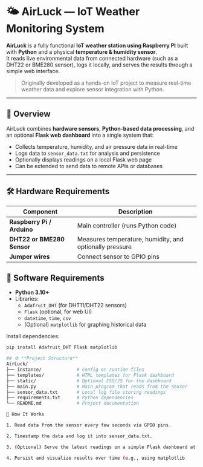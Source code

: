 # 🌤️ AirLuck — IoT Weather Monitoring System

**AirLuck** is a fully functional **IoT weather station using Raspberry PI** built with **Python** and a physical **temperature & humidity sensor**.  
It reads live environmental data from connected hardware (such as a DHT22 or BME280 sensor), logs it locally, and serves the results through a simple web interface.

> Originally developed as a hands-on IoT project to measure real-time weather data and explore sensor integration with Python.

---

## 🧠 Overview

AirLuck combines **hardware sensors**, **Python-based data processing**, and an optional **Flask web dashboard** into a single system that:

- Collects temperature, humidity, and air pressure data in real-time  
- Logs data to `sensor_data.txt` for analysis and persistence  
- Optionally displays readings on a local Flask web page  
- Can be extended to send data to remote APIs or databases  

---

## 🛠️ **Hardware Requirements**

| Component | Description |
|------------|-------------|
| **Raspberry Pi / Arduino** | Main controller (runs Python code) |
| **DHT22 or BME280 Sensor** | Measures temperature, humidity, and optionally pressure |
| **Jumper wires** | Connect sensor to GPIO pins |



## 🧩 **Software Requirements**

- **Python 3.10+**
- Libraries:
  - `Adafruit_DHT` (for DHT11/DHT22 sensors)
  - `Flask` (optional, for web UI)
  - `datetime`, `time`, `csv`
  - (Optional) `matplotlib` for graphing historical data

Install dependencies:
```bash
pip install Adafruit_DHT Flask matplotlib

## ⚙️ **Project Structure**
AirLuck/
├── instance/             # Config or runtime files
├── templates/            # HTML templates for Flask dashboard
├── static/               # Optional CSS/JS for the dashboard
├── main.py               # Main program that reads from the sensor
├── sensor_data.txt       # Local log file storing readings
├── requirements.txt      # Python dependencies
└── README.md             # Project documentation

🚀 How It Works

1. Read data from the sensor every few seconds via GPIO pins.

2. Timestamp the data and log it into sensor_data.txt.

3. (Optional) Serve the latest readings on a simple Flask dashboard at http://localhost:5000/.

4. Persist and visualize results over time (e.g., using matplotlib

